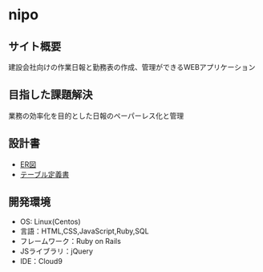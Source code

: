# nipo

## サイト概要
建設会社向けの作業日報と勤務表の作成、管理ができるWEBアプリケーション

## 目指した課題解決
業務の効率化を目的とした日報のペーパーレス化と管理

## 設計書
- [ER図](https://app.diagrams.net/#G1aPym1UllXOQnAMheM5zgTHDRmk9udDp2)
- [テーブル定義書](https://docs.google.com/spreadsheets/d/162b0y8t38mfhZ2PmE1W0p3uafk_nuOrG34dVO20m4gU/edit?usp=sharing)

## 開発環境
- OS: Linux(Centos)
- 言語：HTML,CSS,JavaScript,Ruby,SQL
- フレームワーク：Ruby on Rails
- JSライブラリ：jQuery
- IDE：Cloud9
